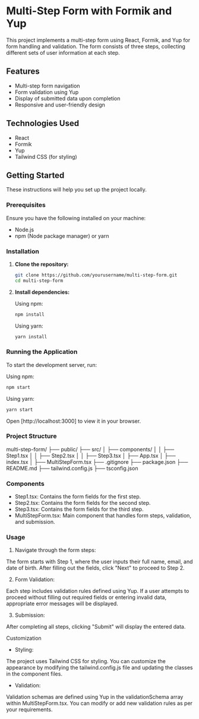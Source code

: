 # Multi-Step Form with Formik and Yup

This project implements a multi-step form using React, Formik, and Yup for form handling and validation. The form consists of three steps, collecting different sets of user information at each step. 

## Features

- Multi-step form navigation
- Form validation using Yup
- Display of submitted data upon completion
- Responsive and user-friendly design

## Technologies Used

- React
- Formik
- Yup
- Tailwind CSS (for styling)

## Getting Started

These instructions will help you set up the project locally.

### Prerequisites

Ensure you have the following installed on your machine:

- Node.js
- npm (Node package manager) or yarn

### Installation

1. **Clone the repository:**

   ```sh
   git clone https://github.com/yourusername/multi-step-form.git
   cd multi-step-form 

2. **Install dependencies:**
   
   Using npm:
   ```sh
   npm install
   ``` 
   Using yarn:

   ```sh
   yarn install

### Running the Application
To start the development server, run:

Using npm:

```sh
npm start
```

Using yarn:

```sh
yarn start
```

Open [http://localhost:3000] to view it in your browser.

### Project Structure

multi-step-form/
├── public/
├── src/
│   ├── components/
│   │   ├── Step1.tsx
│   │   ├── Step2.tsx
│   │   ├── Step3.tsx
│   ├── App.tsx
│   ├── index.tsx
│   ├── MultiStepForm.tsx
├── .gitignore
├── package.json
├── README.md
├── tailwind.config.js
├── tsconfig.json

### Components
- Step1.tsx: Contains the form fields for the first step.
- Step2.tsx: Contains the form fields for the second step.
- Step3.tsx: Contains the form fields for the third step.
- MultiStepForm.tsx: Main component that handles form steps, validation, and submission.

### Usage
1. Navigate through the form steps:

The form starts with Step 1, where the user inputs their full name, email, and date of birth. After filling out the fields, click "Next" to proceed to Step 2.

2. Form Validation:

Each step includes validation rules defined using Yup. If a user attempts to proceed without filling out required fields or entering invalid data, appropriate error messages will be displayed.

3. Submission:

After completing all steps, clicking "Submit" will display the entered data.

Customization
- Styling:

The project uses Tailwind CSS for styling. You can customize the appearance by modifying the tailwind.config.js file and updating the classes in the component files.

- Validation:

Validation schemas are defined using Yup in the validationSchema array within MultiStepForm.tsx. You can modify or add new validation rules as per your requirements.

